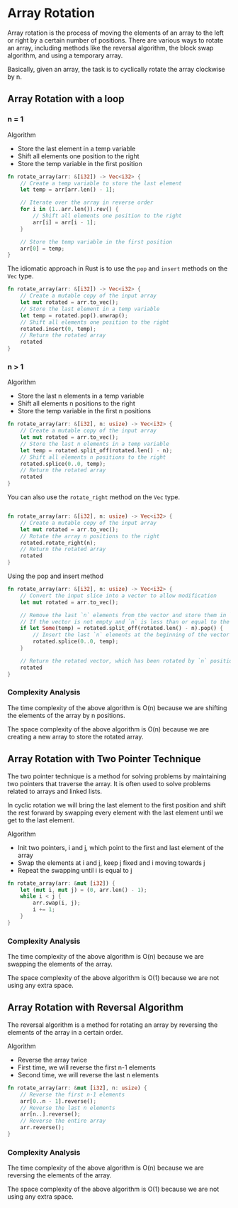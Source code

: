# Array Rotation

Array rotation is the process of moving the elements of an array to the left or right by a certain number of positions. There are various ways to rotate an array, including methods like the reversal algorithm, the block swap algorithm, and using a temporary array.

Basically, given an array, the task is to cyclically rotate the array clockwise by n.

## Array Rotation with a loop

### n = 1

Algorithm

- Store the last element in a temp variable
- Shift all elements one position to the right
- Store the temp variable in the first position

```rust
fn rotate_array(arr: &[i32]) -> Vec<i32> {
    // Create a temp variable to store the last element
    let temp = arr[arr.len() - 1];

    // Iterate over the array in reverse order
    for i in (1..arr.len()).rev() {
        // Shift all elements one position to the right
        arr[i] = arr[i - 1];
    }

    // Store the temp variable in the first position
    arr[0] = temp;
}
```

The idiomatic approach in Rust is to use the `pop` and `insert` methods on the `Vec` type.

```rust
fn rotate_array(arr: &[i32]) -> Vec<i32> {
    // Create a mutable copy of the input array
    let mut rotated = arr.to_vec();
    // Store the last element in a temp variable
    let temp = rotated.pop().unwrap();
    // Shift all elements one position to the right
    rotated.insert(0, temp);
    // Return the rotated array
    rotated
}
```

### n > 1

Algorithm

- Store the last n elements in a temp variable
- Shift all elements n positions to the right
- Store the temp variable in the first n positions

```rust
fn rotate_array(arr: &[i32], n: usize) -> Vec<i32> {
    // Create a mutable copy of the input array
    let mut rotated = arr.to_vec();
    // Store the last n elements in a temp variable
    let temp = rotated.split_off(rotated.len() - n);
    // Shift all elements n positions to the right
    rotated.splice(0..0, temp);
    // Return the rotated array
    rotated
}
```

You can also use the `rotate_right` method on the `Vec` type.

```rust

fn rotate_array(arr: &[i32], n: usize) -> Vec<i32> {
    // Create a mutable copy of the input array
    let mut rotated = arr.to_vec();
    // Rotate the array n positions to the right
    rotated.rotate_right(n);
    // Return the rotated array
    rotated
}
```

Using the pop and insert method

```rust
fn rotate_array(arr: &[i32], n: usize) -> Vec<i32> {
    // Convert the input slice into a vector to allow modification
    let mut rotated = arr.to_vec();

    // Remove the last `n` elements from the vector and store them in `temp`
    // If the vector is not empty and `n` is less than or equal to the length of the vector, this will succeed
    if let Some(temp) = rotated.split_off(rotated.len() - n).pop() {
        // Insert the last `n` elements at the beginning of the vector
        rotated.splice(0..0, temp);
    }

    // Return the rotated vector, which has been rotated by `n` positions to the right
    rotated
}

```

### Complexity Analysis

The time complexity of the above algorithm is O(n) because we are shifting the elements of the array by n positions.

The space complexity of the above algorithm is O(n) because we are creating a new array to store the rotated array.

## Array Rotation with Two Pointer Technique

The two pointer technique is a method for solving problems by maintaining two pointers that traverse the array. It is often used to solve problems related to arrays and linked lists.

In cyclic rotation we will bring the last element to the first position and shift the rest forward by swapping every element with the last element until we get to the last element.

Algorithm

- Init two pointers, i and j, which point to the first and last element of the array
- Swap the elements at i and j, keep j fixed and i moving towards j
- Repeat the swapping until i is equal to j

```rust
fn rotate_array(arr: &mut [i32]) {
    let (mut i, mut j) = (0, arr.len() - 1);
    while i < j {
        arr.swap(i, j);
        i += 1;
    }
}
```

### Complexity Analysis

The time complexity of the above algorithm is O(n) because we are swapping the elements of the array.

The space complexity of the above algorithm is O(1) because we are not using any extra space.

## Array Rotation with Reversal Algorithm

The reversal algorithm is a method for rotating an array by reversing the elements of the array in a certain order.

Algorithm

- Reverse the array twice
- First time, we will reverse the first n-1 elements
- Second time, we will reverse the last n elements

```rust
fn rotate_array(arr: &mut [i32], n: usize) {
    // Reverse the first n-1 elements
    arr[0..n - 1].reverse();
    // Reverse the last n elements
    arr[n..].reverse();
    // Reverse the entire array
    arr.reverse();
}
```

### Complexity Analysis

The time complexity of the above algorithm is O(n) because we are reversing the elements of the array.

The space complexity of the above algorithm is O(1) because we are not using any extra space.
